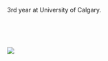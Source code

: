 3rd year at University of Calgary.

<br/>
<br/>
<br/>

![](https://github-readme-stats.vercel.app/api/top-langs/?username=burtonjong&theme=dark&hide_border=false&include_all_commits=false&count_private=false&layout=compact)
